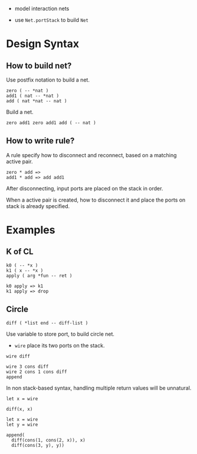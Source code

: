 - model interaction nets

- use `Net.portStack` to build `Net`

# Design Syntax

## How to build net?

Use postfix notation to build a net.

``` cicada-vm
zero ( -- *nat )
add1 ( nat -- *nat )
add ( nat *nat -- nat )
```

Build a net.

``` cicada-vm
zero add1 zero add1 add ( -- nat )
```

## How to write rule?

A rule specify how to disconnect and reconnect,
based on a matching active pair.

``` cicada-vm
zero * add =>
add1 * add => add add1
```

After disconnecting, input ports are placed on the stack in order.

When a active pair is created,
how to disconnect it and place the
ports on stack is already specified.

# Examples

## K of CL

``` cicada-vm
k0 ( -- *x )
k1 ( x -- *x )
apply ( arg *fun -- ret )
```

``` cicada-vm
k0 apply => k1
k1 apply => drop
```

## Circle

``` cicada-vm
diff ( *list end -- diff-list )
```

Use variable to store port, to build circle net.

- `wire` place its two ports on the stack.

``` cicada-vm
wire diff

wire 3 cons diff
wire 2 cons 1 cons diff
append
```

In non stack-based syntax,
handling multiple return values will be unnatural.

``` cicada-vm
let x = wire

diff(x, x)
```

``` cicada-vm
let x = wire
let y = wire

append(
  diff(cons(1, cons(2, x)), x)
  diff(cons(3, y), y))
```
